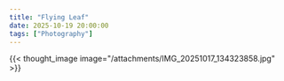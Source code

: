 ```yaml
---
title: "Flying Leaf"
date: 2025-10-19 20:00:00
tags: ["Photography"]
---
```


{{< thought_image image="/attachments/IMG_20251017_134323858.jpg" >}}
